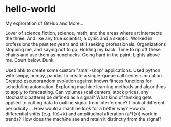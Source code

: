 # hello-world
My exploration of GitHub and More...

Lover of science fiction, science, math, and the areas where art intersects the three.
And like any true scientist, a cynic and a skeptic.
Worked in professions the past ten years and still seeking professionals.
Organizations stopping me, and saying not to go. Holding my back.
Time to rip off these chains and use them as nunchucks.
Going hard in the paint. Lights above me. Court below.
Dunk.

Used ahk to create some custom "small-shop" applications.
Used python with simpy, numpy, pandas to create a single-queue call center simulation.
Created pseudorandom evolution against known fitness functions for scheduling automation.
Exploring machine learning methods and algorithms to apply to forecasting.
  Can volumes (call centers, stock prices, any stochastic pattern) be defined as a signal?
  What kind of thinking gets applied to cutting data to outline signal from interference?
    I look at different periodicity ... How would a machine look for a better way?
  How do differential shifts (e.g. f(x)+k) and amplitudinal alteration (a\*f(x)) work in trends?
    How does the machine see and retain it distinctly from the signal?
